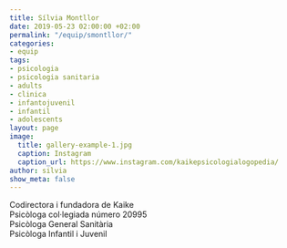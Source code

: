 ```yaml
---
title: Sílvia Montllor
date: 2019-05-23 02:00:00 +02:00
permalink: "/equip/smontllor/"
categories:
- equip
tags:
- psicologia
- psicologia sanitaria
- adults
- clinica
- infantojuvenil
- infantil
- adolescents
layout: page
image:
  title: gallery-example-1.jpg
  caption: Instagram
  caption_url: https://www.instagram.com/kaikepsicologialogopedia/
author: silvia
show_meta: false
---
```


Codirectora i fundadora de Kaike<br>
Psicòloga col·legiada número 20995<br>
Psicòloga General Sanitària<br>
Psicòloga Infantil i Juvenil

